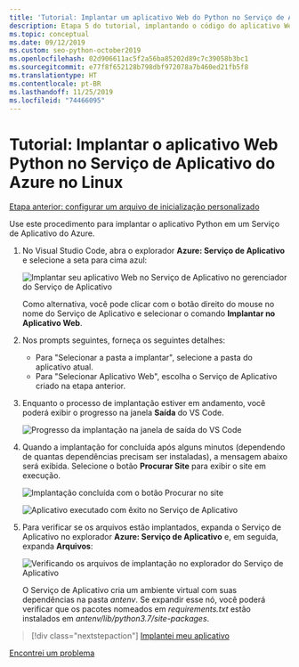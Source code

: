 ```yaml
---
title: 'Tutorial: Implantar um aplicativo Web do Python no Serviço de Aplicativo do Azure no Linux usando o VS Code'
description: Etapa 5 do tutorial, implantando o código do aplicativo Web
ms.topic: conceptual
ms.date: 09/12/2019
ms.custom: seo-python-october2019
ms.openlocfilehash: 02d906611ac5f2a56ba85202d89c7c39058b3bc1
ms.sourcegitcommit: e77f8f652128b798dbf972078a7b460ed21fb5f8
ms.translationtype: HT
ms.contentlocale: pt-BR
ms.lasthandoff: 11/25/2019
ms.locfileid: "74466095"
---
```

# <a name="tutorial-deploy-your-python-web-app-to-azure-app-service-on-linux"></a>Tutorial: Implantar o aplicativo Web Python no Serviço de Aplicativo do Azure no Linux

[Etapa anterior: configurar um arquivo de inicialização personalizado](tutorial-deploy-app-service-on-linux-04.md)

Use este procedimento para implantar o aplicativo Python em um Serviço de Aplicativo do Azure.

1. No Visual Studio Code, abra o explorador **Azure: Serviço de Aplicativo** e selecione a seta para cima azul:

   ![Implantar seu aplicativo Web no Serviço de Aplicativo no gerenciador do Serviço de Aplicativo](media/deploy-azure/deploy-web-app-to-app-service-in-app-service-explorer.png)

    Como alternativa, você pode clicar com o botão direito do mouse no nome do Serviço de Aplicativo e selecionar o comando **Implantar no Aplicativo Web**.

1. Nos prompts seguintes, forneça os seguintes detalhes:

    - Para "Selecionar a pasta a implantar", selecione a pasta do aplicativo atual.
    - Para "Selecionar Aplicativo Web", escolha o Serviço de Aplicativo criado na etapa anterior.

1. Enquanto o processo de implantação estiver em andamento, você poderá exibir o progresso na janela **Saída** do VS Code.

    ![Progresso da implantação na janela de saída do VS Code](media/deploy-azure/view-deployment-progress-in-visual-studio-code-output.png)

1. Quando a implantação for concluída após alguns minutos (dependendo de quantas dependências precisam ser instaladas), a mensagem abaixo será exibida. Selecione o botão **Procurar Site** para exibir o site em execução.

    ![Implantação concluída com o botão Procurar no site](media/deploy-azure/web-app-deployment-complete-with-browse-website-button.png)

    ![Aplicativo executado com êxito no Serviço de Aplicativo](media/deploy-azure/web-app-running-successfully-on-app-service.png)

1. Para verificar se os arquivos estão implantados, expanda o Serviço de Aplicativo no explorador **Azure: Serviço de Aplicativo** e, em seguida, expanda **Arquivos**:

    ![Verificando os arquivos de implantação no explorador do Serviço de Aplicativo](media/deploy-azure/expand-files-node-to-check-deployment-of-web-app-files.png)

    O Serviço de Aplicativo cria um ambiente virtual com suas dependências na pasta *antenv*. Se expandir esse nó, você poderá verificar que os pacotes nomeados em *requirements.txt* estão instalados em *antenv/lib/python3.7/site-packages*.

> [!div class="nextstepaction"]
> [Implantei meu aplicativo](tutorial-deploy-app-service-on-linux-06.md)

[Encontrei um problema](https://www.research.net/r/PWZWZ52?tutorial=vscode-appservice-python&step=05-deploy-app)
